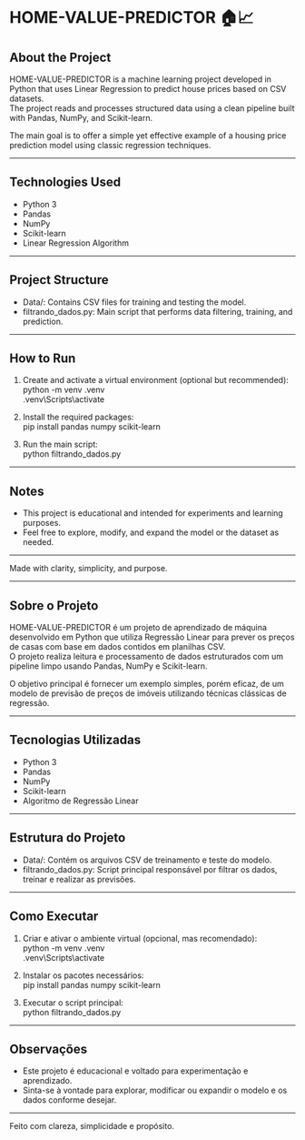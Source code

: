 # HOME-VALUE-PREDICTOR 🏠📈

## About the Project

HOME-VALUE-PREDICTOR is a machine learning project developed in Python that uses Linear Regression to predict house prices based on CSV datasets.  
The project reads and processes structured data using a clean pipeline built with Pandas, NumPy, and Scikit-learn.

The main goal is to offer a simple yet effective example of a housing price prediction model using classic regression techniques.

---

## Technologies Used

- Python 3  
- Pandas  
- NumPy  
- Scikit-learn  
- Linear Regression Algorithm  

---

## Project Structure

- Data/: Contains CSV files for training and testing the model.  
- filtrando_dados.py: Main script that performs data filtering, training, and prediction.

---

## How to Run

1. Create and activate a virtual environment (optional but recommended):  
   python -m venv .venv  
   .venv\Scripts\activate  

2. Install the required packages:  
   pip install pandas numpy scikit-learn  

3. Run the main script:  
   python filtrando_dados.py  

---

## Notes

- This project is educational and intended for experiments and learning purposes.  
- Feel free to explore, modify, and expand the model or the dataset as needed.  

---

Made with clarity, simplicity, and purpose.

---

## Sobre o Projeto

HOME-VALUE-PREDICTOR é um projeto de aprendizado de máquina desenvolvido em Python que utiliza Regressão Linear para prever os preços de casas com base em dados contidos em planilhas CSV.  
O projeto realiza leitura e processamento de dados estruturados com um pipeline limpo usando Pandas, NumPy e Scikit-learn.

O objetivo principal é fornecer um exemplo simples, porém eficaz, de um modelo de previsão de preços de imóveis utilizando técnicas clássicas de regressão.

---

## Tecnologias Utilizadas

- Python 3  
- Pandas  
- NumPy  
- Scikit-learn  
- Algoritmo de Regressão Linear  

---

## Estrutura do Projeto

- Data/: Contém os arquivos CSV de treinamento e teste do modelo.  
- filtrando_dados.py: Script principal responsável por filtrar os dados, treinar e realizar as previsões.  

---

## Como Executar

1. Criar e ativar o ambiente virtual (opcional, mas recomendado):  
   python -m venv .venv  
   .venv\Scripts\activate  

2. Instalar os pacotes necessários:  
   pip install pandas numpy scikit-learn  

3. Executar o script principal:  
   python filtrando_dados.py  

---

## Observações

- Este projeto é educacional e voltado para experimentação e aprendizado.  
- Sinta-se à vontade para explorar, modificar ou expandir o modelo e os dados conforme desejar.  

---

Feito com clareza, simplicidade e propósito.
